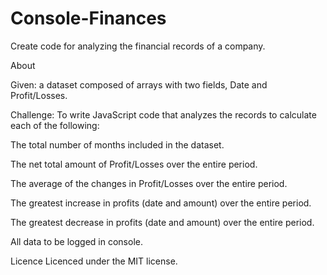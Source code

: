 # Console-Finances

Create code for analyzing the financial records of a company.

About

Given: a dataset composed of arrays with two fields, Date and Profit/Losses.

Challenge: To write JavaScript code that analyzes the records to calculate each of the following:

 The total number of months included in the dataset.

 The net total amount of Profit/Losses over the entire period.

 The average of the changes in Profit/Losses over the entire period.

 The greatest increase in profits (date and amount) over the entire period.

 The greatest decrease in profits (date and amount) over the entire period.

All data to be logged in console.

Licence
Licenced under the MIT license.

